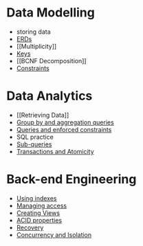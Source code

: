 # Data Modelling
- storing data
- [ERDs](Conceptual%20Design)
- [[Multiplicity]]
- [Keys](Functional%20Dependencies%20and%20Keys)
- [[BCNF Decomposition]]
- [Constraints](Referential%20integrity%20constraints)
# Data Analytics
- [[Retrieving Data]]
- [Group by and aggregation queries](Grouping%20and%20Aggregation)
- [Queries and enforced constraints](More%20SQL%20Commands)
- SQL practice
- [Sub-queries](SubQueries)
- [Transactions and Atomicity](ACID%20Transactions)
# Back-end Engineering
- [Using indexes](Indexes)
- [Managing access](Security)
- [Creating Views](Security)
- [ACID properties](ACID%20Transactions)
- [Recovery](Durability)
- [Concurrency and Isolation](Concurrency)

